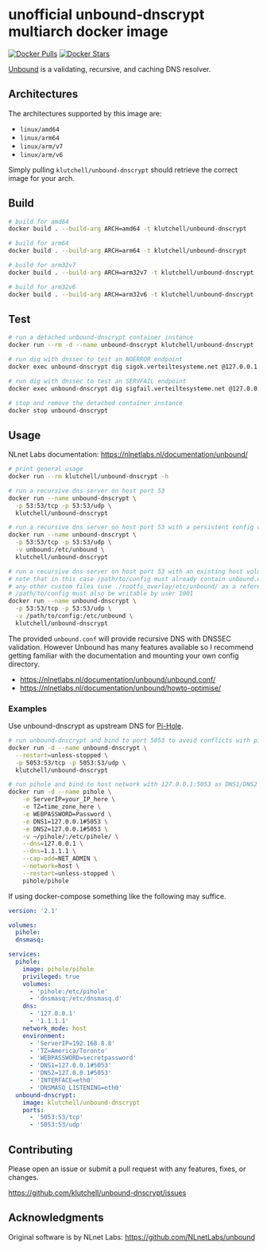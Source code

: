 # unofficial unbound-dnscrypt multiarch docker image

[![Docker Pulls](https://img.shields.io/docker/pulls/klutchell/unbound-dnscrypt.svg?style=flat-square)](https://hub.docker.com/r/klutchell/unbound-dnscrypt/)
[![Docker Stars](https://img.shields.io/docker/stars/klutchell/unbound-dnscrypt.svg?style=flat-square)](https://hub.docker.com/r/klutchell/unbound-dnscrypt/)

[Unbound](https://unbound.net/) is a validating, recursive, and caching DNS resolver.

## Architectures

The architectures supported by this image are:

- `linux/amd64`
- `linux/arm64`
- `linux/arm/v7`
- `linux/arm/v6`

Simply pulling `klutchell/unbound-dnscrypt` should retrieve the correct image for your arch.

## Build

```bash
# build for amd64
docker build . --build-arg ARCH=amd64 -t klutchell/unbound-dnscrypt

# build for arm64
docker build . --build-arg ARCH=arm64 -t klutchell/unbound-dnscrypt

# build for arm32v7
docker build . --build-arg ARCH=arm32v7 -t klutchell/unbound-dnscrypt

# build for arm32v6
docker build . --build-arg ARCH=arm32v6 -t klutchell/unbound-dnscrypt
```

## Test

```bash
# run a detached unbound-dnscrypt container instance
docker run --rm -d --name unbound-dnscrypt klutchell/unbound-dnscrypt

# run dig with dnssec to test an NOERROR endpoint
docker exec unbound-dnscrypt dig sigok.verteiltesysteme.net @127.0.0.1 +dnssec

# run dig with dnssec to test an SERVFAIL endpoint
docker exec unbound-dnscrypt dig sigfail.verteiltesysteme.net @127.0.0.1 +dnssec

# stop and remove the detached container instance
docker stop unbound-dnscrypt
```

## Usage

NLnet Labs documentation: <https://nlnetlabs.nl/documentation/unbound/>

```bash
# print general usage
docker run --rm klutchell/unbound-dnscrypt -h

# run a recursive dns server on host port 53
docker run --name unbound-dnscrypt \
  -p 53:53/tcp -p 53:53/udp \
  klutchell/unbound-dnscrypt

# run a recursive dns server on host port 53 with a persistent config volume
docker run --name unbound-dnscrypt \
  -p 53:53/tcp -p 53:53/udp \
  -v unbound:/etc/unbound \
  klutchell/unbound-dnscrypt

# run a recursive dns server on host port 53 with an existing host volume
# note that in this case /path/to/config must already contain unbound.conf and
# any other custom files (use ./rootfs_overlay/etc/unbound/ as a reference)
# /path/to/config must also be writable by user 1001
docker run --name unbound-dnscrypt \
  -p 53:53/tcp -p 53:53/udp \
  -v /path/to/config:/etc/unbound \
  klutchell/unbound-dnscrypt
```

The provided `unbound.conf` will provide recursive DNS with DNSSEC validation.
However Unbound has many features available so I recommend getting familiar with the
documentation and mounting your own config directory.

- <https://nlnetlabs.nl/documentation/unbound/unbound.conf/>
- <https://nlnetlabs.nl/documentation/unbound/howto-optimise/>

### Examples

Use unbound-dnscrypt as upstream DNS for [Pi-Hole](https://pi-hole.net/).

```bash
# run unbound-dnscrypt and bind to port 5053 to avoid conflicts with pihole on port 53
docker run -d --name unbound-dnscrypt \
  --restart=unless-stopped \
  -p 5053:53/tcp -p 5053:53/udp \
  klutchell/unbound-dnscrypt

# run pihole and bind to host network with 127.0.0.1:5053 as DNS1/DNS2
docker run -d --name pihole \
    -e ServerIP=your_IP_here \
    -e TZ=time_zone_here \
    -e WEBPASSWORD=Password \
    -e DNS1=127.0.0.1#5053 \
    -e DNS2=127.0.0.1#5053 \
    -v ~/pihole/:/etc/pihole/ \
    --dns=127.0.0.1 \
    --dns=1.1.1.1 \
    --cap-add=NET_ADMIN \
    --network=host \
    --restart=unless-stopped \
    pihole/pihole
```

If using docker-compose something like the following may suffice.

```yaml
version: '2.1'

volumes:
  pihole:
  dnsmasq:

services:
  pihole:
    image: pihole/pihole
    privileged: true
    volumes:
      - 'pihole:/etc/pihole'
      - 'dnsmasq:/etc/dnsmasq.d'
    dns:
      - '127.0.0.1'
      - '1.1.1.1'
    network_mode: host
    environment:
      - 'ServerIP=192.168.8.8'
      - 'TZ=America/Toronto'
      - 'WEBPASSWORD=secretpassword'
      - 'DNS1=127.0.0.1#5053'
      - 'DNS2=127.0.0.1#5053'
      - 'INTERFACE=eth0'
      - 'DNSMASQ_LISTENING=eth0'
  unbound-dnscrypt:
    image: klutchell/unbound-dnscrypt
    ports:
      - '5053:53/tcp'
      - '5053:53/udp'
```

## Contributing

Please open an issue or submit a pull request with any features, fixes, or changes.

<https://github.com/klutchell/unbound-dnscrypt/issues>

## Acknowledgments

Original software is by NLnet Labs: <https://github.com/NLnetLabs/unbound>
